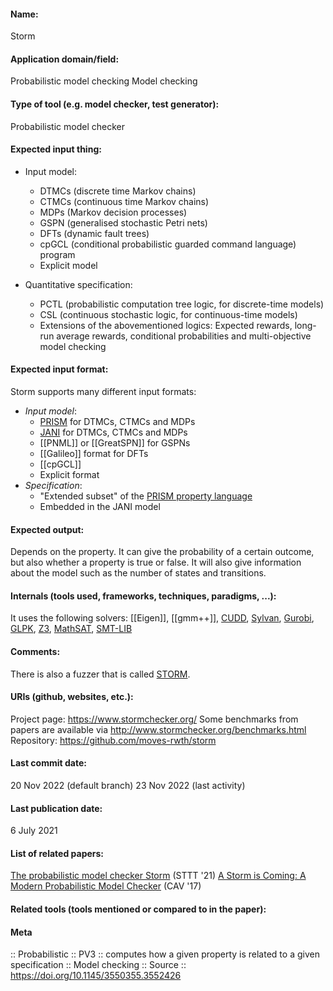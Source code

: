 #### Name:
Storm

#### Application domain/field:
Probabilistic model checking
Model checking

#### Type of tool (e.g. model checker, test generator):
Probabilistic model checker

#### Expected input thing:
- Input model: 
	- DTMCs (discrete time Markov chains)
	- CTMCs (continuous time Markov chains)
	- MDPs (Markov decision processes)
	- GSPN (generalised stochastic Petri nets)
	- DFTs (dynamic fault trees)
	- cpGCL (conditional probabilistic guarded command language) program
	- Explicit model

- Quantitative specification:
	- PCTL (probabilistic computation tree logic, for discrete-time models)
	- CSL (continuous stochastic logic, for continuous-time models)
	- Extensions of the abovementioned logics: Expected rewards, long-run average rewards, conditional probabilities and multi-objective model checking

#### Expected input format:
Storm supports many different input formats:
- *Input model*: 
	- [PRISM](../../Formats/PRISM%20language.md) for DTMCs, CTMCs and MDPs
	- [JANI](../../Formats/JANI.md) for DTMCs, CTMCs and MDPs
	- [[PNML]] or [[GreatSPN]] for GSPNs
	- [[Galileo]] format for DFTs
	- [[cpGCL]]
	- Explicit format
- *Specification*:  
	- "Extended subset" of the [PRISM property language](../../Formats/PRISM%20language.md)
	- Embedded in the JANI model

#### Expected output:
Depends on the property. It can give the probability of a certain outcome, but also whether a property is true or false. 
It will also give information about the model such as the number of states and transitions.

#### Internals (tools used, frameworks, techniques, paradigms, ...):
It uses the following solvers: [[Eigen]], [[gmm++]], [CUDD](../Libraries/CUDD.md), [Sylvan](../Sylvan.md), [Gurobi](../Solvers/Gurobi.md), [GLPK](../Libraries/GLPK.md), [Z3](../Solvers/SMT/Z3.md), [MathSAT](../Solvers/SMT/MathSAT.md), [SMT-LIB](../../Formats/SMT-LIB.md)

#### Comments:
There is also a fuzzer that is called [STORM](https://practical-formal-methods.github.io/storm/).

#### URIs (github, websites, etc.):
Project page: https://www.stormchecker.org/
Some benchmarks from papers are available via http://www.stormchecker.org/benchmarks.html
Repository: https://github.com/moves-rwth/storm

#### Last commit date:
20 Nov 2022 (default branch)
23 Nov 2022 (last activity)

#### Last publication date:
6 July 2021

#### List of related papers:
[The probabilistic model checker Storm](https://doi.org/10.1007/s10009-021-00633-z) (STTT '21)
[A Storm is Coming: A Modern Probabilistic Model Checker](https://doi.org/10.1007/978-3-319-63390-9_31) (CAV '17)

#### Related tools (tools mentioned or compared to in the paper):

#### Meta
:: Probabilistic
:: PV3           :: computes how a given property is related to a given specification
:: Model checking
:: Source :: https://doi.org/10.1145/3550355.3552426
